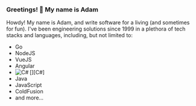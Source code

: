### Greetings! 👋 My name is Adam

Howdy! My name is Adam, and write software for a living (and sometimes for fun). I've been engineering solutions since 1999 in a plethora of tech stacks and languages, including, but not limited to:

* Go
* NodeJS
* VueJS
* Angular
* [<img align="left" alt="C#" src="https://img.shields.io/badge/C%23-239120?style=for-the-badge&logo=c-sharp&logoColor=white" />][C#]
* Java
* JavaScript
* ColdFusion
* and more...



<!--
**adampresley/adampresley** is a ✨ _special_ ✨ repository because its `README.md` (this file) appears on your GitHub profile.

Here are some ideas to get you started:

- 🔭 I’m currently working on ...
- 🌱 I’m currently learning ...
- 👯 I’m looking to collaborate on ...
- 🤔 I’m looking for help with ...
- 💬 Ask me about ...
- 📫 How to reach me: ...
- 😄 Pronouns: ...
- ⚡ Fun fact: ...
-->
